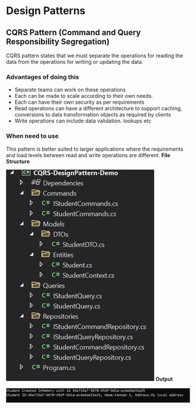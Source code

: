# Design Patterns

## CQRS Pattern (Command and Query Responsibility Segregation)

CQRS pattern states that we must separate the operations for reading the data from the operations for writing or updating the data.

### Advantages of doing this

- Separate teams can work on these operations
- Each can be made to scale according to their own needs.
- Each can have their own security as per requirements
- Read operations can have a different architecture to support caching, conversions to data transformation objects as required by clients
- Write operations can include data validation. lookups etc

### When need to use

This pattern is better suited to larger applications where the requirements and load levels between read and write operations are different.
**File Structure**

![Application file structure](img/filestrut.jpg)
**Output**

![Output for the application](img/output.jpg)
